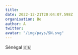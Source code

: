 ```yaml
---
title: 
date: 2022-12-21T20:04:07.598Z
organisation: Be
author: A
twitter: 
avatar: "/img/pays/SN.svg"
---
```


Sénégal 🇸🇳 